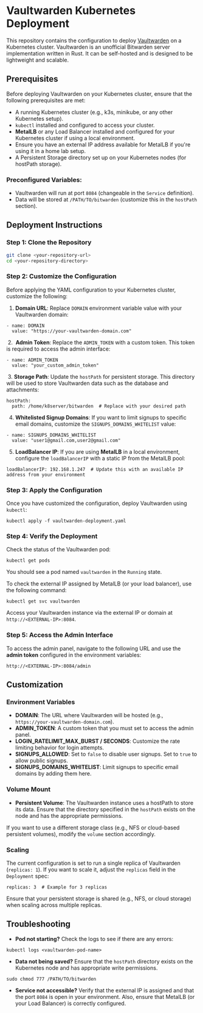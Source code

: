 # Vaultwarden Kubernetes Deployment

This repository contains the configuration to deploy [Vaultwarden](https://github.com/dani-garcia/vaultwarden) on a Kubernetes cluster. Vaultwarden is an unofficial Bitwarden server implementation written in Rust. It can be self-hosted and is designed to be lightweight and scalable.

## Prerequisites

Before deploying Vaultwarden on your Kubernetes cluster, ensure that the following prerequisites are met:

- A running Kubernetes cluster (e.g., k3s, minikube, or any other Kubernetes setup).
- `kubectl` installed and configured to access your cluster.
- **MetalLB** or any Load Balancer installed and configured for your Kubernetes cluster if using a local environment.
- Ensure you have an external IP address available for MetalLB if you're using it in a home lab setup.
- A Persistent Storage directory set up on your Kubernetes nodes (for hostPath storage).

### Preconfigured Variables:
- Vaultwarden will run at port `8084` (changeable in the `Service` definition).
- Data will be stored at `/PATH/TO/bitwarden` (customize this in the `hostPath` section).

## Deployment Instructions

### Step 1: Clone the Repository

```bash
git clone <your-repository-url>
cd <your-repository-directory>
```

### Step 2: Customize the Configuration

Before applying the YAML configuration to your Kubernetes cluster, customize the following:

1.  **Domain URL**: Replace `DOMAIN` environment variable value with your Vaultwarden domain:

```
- name: DOMAIN
  value: "https://your-vaultwarden-domain.com"

```

&nbsp;2.  **Admin Token**: Replace the `ADMIN_TOKEN` with a custom token. This token is required to access the admin interface:

```
- name: ADMIN_TOKEN
  value: "your_custom_admin_token"

```

&nbsp;3. **Storage Path**: Update the `hostPath` for persistent storage. This directory will be used to store Vaultwarden data such as the database and attachments:

```
hostPath:
  path: /home/k8server/bitwarden  # Replace with your desired path

```

4. **Whitelisted Signup Domains**: If you want to limit signups to specific email domains, customize the `SIGNUPS_DOMAINS_WHITELIST` value:

```
- name: SIGNUPS_DOMAINS_WHITELIST
  value: "user1@gmail.com,user2@gmail.com"

```

5. **LoadBalancer IP**: If you are using **MetalLB** in a local environment, configure the `loadBalancerIP` with a static IP from the MetalLB pool:

```
loadBalancerIP: 192.168.1.247  # Update this with an available IP address from your environment

```

### Step 3: Apply the Configuration

Once you have customized the configuration, deploy Vaultwarden using `kubectl`:

```
kubectl apply -f vaultwarden-deployment.yaml

```

### Step 4: Verify the Deployment

Check the status of the Vaultwarden pod:

```
kubectl get pods

```

You should see a pod named `vaultwarden` in the `Running` state.

To check the external IP assigned by MetalLB (or your load balancer), use the following command:

```
kubectl get svc vaultwarden

```

Access your Vaultwarden instance via the external IP or domain at `http://<EXTERNAL-IP>:8084`.

### Step 5: Access the Admin Interface

To access the admin panel, navigate to the following URL and use the **admin token** configured in the environment variables:

```
http://<EXTERNAL-IP>:8084/admin

```

## Customization

### Environment Variables

- **DOMAIN**: The URL where Vaultwarden will be hosted (e.g., `https://your-vaultwarden-domain.com`).
- **ADMIN_TOKEN**: A custom token that you must set to access the admin panel.
- **LOGIN_RATELIMIT_MAX_BURST / SECONDS**: Customize the rate limiting behavior for login attempts.
- **SIGNUPS_ALLOWED**: Set to `false` to disable user signups. Set to `true` to allow public signups.
- **SIGNUPS_DOMAINS_WHITELIST**: Limit signups to specific email domains by adding them here.

### Volume Mount

- **Persistent Volume**: The Vaultwarden instance uses a hostPath to store its data. Ensure that the directory specified in the `hostPath` exists on the node and has the appropriate permissions.

If you want to use a different storage class (e.g., NFS or cloud-based persistent volumes), modify the `volume` section accordingly.

### Scaling

The current configuration is set to run a single replica of Vaultwarden (`replicas: 1`). If you want to scale it, adjust the `replicas` field in the `Deployment` spec:

```
replicas: 3  # Example for 3 replicas

```

Ensure that your persistent storage is shared (e.g., NFS, or cloud storage) when scaling across multiple replicas.

## Troubleshooting

- **Pod not starting?** Check the logs to see if there are any errors:

```
kubectl logs <vaultwarden-pod-name>

```

- **Data not being saved?** Ensure that the `hostPath` directory exists on the Kubernetes node and has appropriate write permissions.

```
sudo chmod 777 /PATH/TO/bitwarden

```

- **Service not accessible?** Verify that the external IP is assigned and that the port `8084` is open in your environment. Also, ensure that MetalLB (or your Load Balancer) is correctly configured.